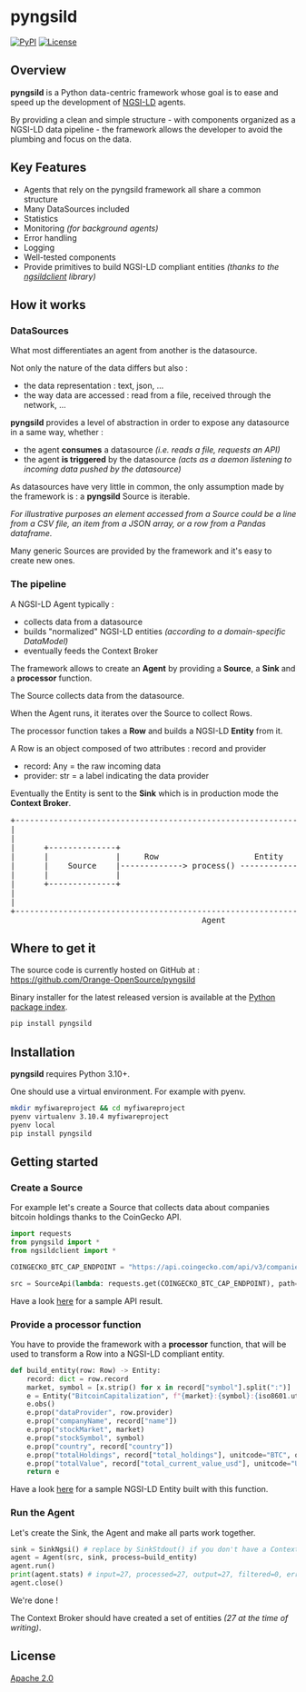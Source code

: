 # pyngsild

[![PyPI](https://img.shields.io/pypi/v/pyngsild.svg)](https://pypi.org/project/pyngsild/)
[![License](https://img.shields.io/badge/License-Apache%202.0-blue.svg)](https://opensource.org/licenses/Apache-2.0)

## Overview

**pyngsild** is a Python data-centric framework whose goal is to ease and speed up the development of [NGSI-LD](https://fiware.github.io/specifications/ngsiv2/stable) agents.

By providing a clean and simple structure - with components organized as a NGSI-LD data pipeline - the framework allows the developer to avoid the plumbing and focus on the data.

## Key Features

- Agents that rely on the pyngsild framework all share a common structure
- Many DataSources included
- Statistics
- Monitoring *(for background agents)*
- Error handling
- Logging
- Well-tested components
- Provide primitives to build NGSI-LD compliant entities *(thanks to the [ngsildclient](https://pypi.org/project/ngsildclient/) library)*

## How it works

### DataSources

What most differentiates an agent from another is the datasource.

Not only the nature of the data differs but also :
- the data representation : text, json, ...
- the way data are accessed : read from a file, received through the network, ...

**pyngsild** provides a level of abstraction in order to expose any datasource in a same way, whether :
- the agent **consumes** a datasource *(i.e. reads a file, requests an API)*
- the agent **is triggered** by the datasource *(acts as a daemon listening to incoming data pushed by the datasource)*

As datasources have very little in common, the only assumption made by the framework is : a **pyngsild** Source is iterable.

*For illustrative purposes an element accessed from a Source could be a line from a CSV file, an item from a JSON array, or a row from a Pandas dataframe.*

Many generic Sources are provided by the framework and it's easy to create new ones.

### The pipeline

A NGSI-LD Agent typically :
- collects data from a datasource
- builds "normalized" NGSI-LD entities *(according to a domain-specific DataModel)*
- eventually feeds the Context Broker

The framework allows to create an **Agent** by providing a **Source**, a **Sink** and a **processor** function.

The Source collects data from the datasource.

When the Agent runs, it iterates over the Source to collect Rows.

The processor function takes a **Row** and builds a NGSI-LD **Entity** from it.

A Row is an object composed of two attributes : record and provider
- record: Any = the raw incoming data
- provider: str = a label indicating the data provider

Eventually the Entity is sent to the **Sink** which is in production mode the **Context Broker**.

<pre>
+-----------------------------------------------------------------------------------+
|                                                                                   |
|                                                                                   |
|      +--------------+                                       +--------------+      |
|      |              |     Row                    Entity     |              |      |
|      |    Source    |-------------> process() ------------->|     Sink     |      |
|      |              |                                       |              |      |
|      +--------------+                                       +--------------+      |
|                                                                                   |
|                                                                                   |
+-----------------------------------------------------------------------------------+
                                        Agent    
</pre>

## Where to get it
The source code is currently hosted on GitHub at :
https://github.com/Orange-OpenSource/pyngsild

Binary installer for the latest released version is available at the [Python
package index](https://pypi.org/project/pyngsild).

```sh
pip install pyngsild
```

## Installation

**pyngsild** requires Python 3.10+.

One should use a virtual environment. For example with pyenv.

```sh
mkdir myfiwareproject && cd myfiwareproject
pyenv virtualenv 3.10.4 myfiwareproject
pyenv local
pip install pyngsild
```

## Getting started

### Create a Source

For example let's create a Source that collects data about companies bitcoin holdings thanks to the CoinGecko API.

```python
import requests
from pyngsild import *
from ngsildclient import *

COINGECKO_BTC_CAP_ENDPOINT = "https://api.coingecko.com/api/v3/companies/public_treasury/bitcoin"

src = SourceApi(lambda: requests.get(COINGECKO_BTC_CAP_ENDPOINT), path="companies", provider="CoinGecko API")
```

Have a look [here](coingecko_btc_cap_sample.json) for a sample API result.

### Provide a processor function

You have to provide the framework with a **processor** function, that will be used to transform a Row into a NGSI-LD compliant entity.

```python
def build_entity(row: Row) -> Entity:
    record: dict = row.record
    market, symbol = [x.strip() for x in record["symbol"].split(":")]
    e = Entity("BitcoinCapitalization", f"{market}:{symbol}:{iso8601.utcnow()}")
    e.obs()
    e.prop("dataProvider", row.provider)
    e.prop("companyName", record["name"])
    e.prop("stockMarket", market)
    e.prop("stockSymbol", symbol)
    e.prop("country", record["country"])
    e.prop("totalHoldings", record["total_holdings"], unitcode="BTC", observedat=Auto)
    e.prop("totalValue", record["total_current_value_usd"], unitcode="USD", observedat=Auto)
    return e
```

Have a look [here](company_entity_sample.json) for a sample NGSI-LD Entity built with this function.

### Run the Agent

Let's create the Sink, the Agent and make all parts work together.

```python
sink = SinkNgsi() # replace by SinkStdout() if you don't have a Context Broker
agent = Agent(src, sink, process=build_entity)
agent.run()
print(agent.stats) # input=27, processed=27, output=27, filtered=0, error=0, side_entities=0
agent.close()
```

We're done !

The Context Broker should have created a set of entities *(27 at the time of writing)*.

## License

[Apache 2.0](LICENSE)

